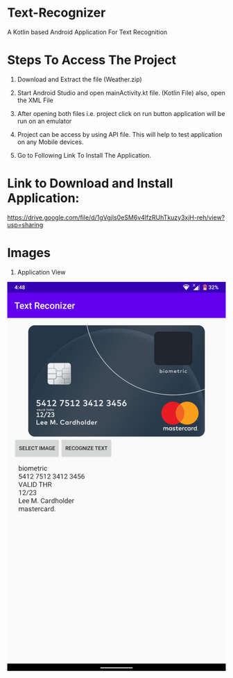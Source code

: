 # Text-Recognizer
A Kotlin based Android Application For Text Recognition

# Steps To Access The Project

1) Download and Extract the file (Weather.zip)

2) Start Android Studio and open mainActivity.kt file. (Kotlin File) also, open the XML File

3) After opening both files i.e. project click on run button application will be run on an emulator

4) Project can be access by using API file. This will help to test application on any Mobile devices.

5) Go to Following Link To Install The Application. 

# Link to Download and Install Application:
https://drive.google.com/file/d/1gVgjIs0eSM6v4lfzRUhTkuzy3xjH-reh/view?usp=sharing
 
# Images 
1) Application View

![](Images/1.png)
